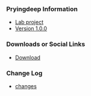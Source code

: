 ### Pryingdeep Information
* [Lab project](https://github.com/iudicium/pryingdeep)
* [Version 1.0.0](https://github.com/iudicium/pryingdeep/releases/tag/v1.0.0)

### Downloads or Social Links
* [Download](https://github.com/iudicium/pryingdeep)


### Change Log
* [changes](https://github.com/iudicium/pryingdeep/releases)


